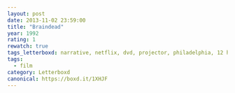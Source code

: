 ```yaml
---
layout: post 
date: 2013-11-02 23:59:00
title: "Braindead"
year: 1992
rating: 1
rewatch: true
tags_letterboxd: narrative, netflix, dvd, projector, philadelphia, 12 hours of horror, Leah
tags:
  - film
category: Letterboxd
canonical: https://boxd.it/1XHJF
---
```

